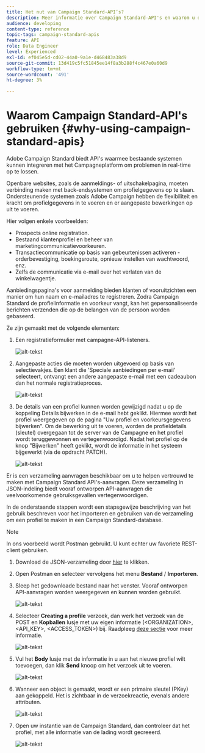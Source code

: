 ```yaml
---
title: Het nut van Campaign Standard-API’s?
description: Meer informatie over Campaign Standard-API's en waarom u deze gebruikt.
audience: developing
content-type: reference
topic-tags: campaign-standard-apis
feature: API
role: Data Engineer
level: Experienced
exl-id: ef045e5d-cd02-44a0-9a1e-d468483a38d9
source-git-commit: 13d419c5fc51845ee14f8a3b288f4c467e0a60d9
workflow-type: tm+mt
source-wordcount: '491'
ht-degree: 3%

---
```


# Waarom Campaign Standard-API&#39;s gebruiken {#why-using-campaign-standard-apis}

Adobe Campaign Standard biedt API&#39;s waarmee bestaande systemen kunnen integreren met het Campagneplatform om problemen in real-time op te lossen.

Openbare websites, zoals de aanmeldings- of uitschakelpagina, moeten verbinding maken met back-endsystemen om profielgegevens op te slaan. Ondersteunende systemen zoals Adobe Campaign hebben de flexibiliteit en kracht om profielgegevens in te voeren en er aangepaste bewerkingen op uit te voeren.

Hier volgen enkele voorbeelden:

* Prospects online registration.
* Bestaand klantenprofiel en beheer van marketingcommunicatievoorkeuren.
* Transactiecommunicatie op basis van gebeurtenissen activeren - orderbevestiging, boekingsroute, opnieuw instellen van wachtwoord, enz.
* Zelfs de communicatie via e-mail over het verlaten van de winkelwagentje.

Aanbiedingspagina&#39;s voor aanmelding bieden klanten of vooruitzichten een manier om hun naam en e-mailadres te registreren. Zodra Campaign Standard de profielinformatie en voorkeur vangt, kan het gepersonaliseerde berichten verzenden die op de belangen van de persoon worden gebaseerd.

Ze zijn gemaakt met de volgende elementen:

1. Een registratieformulier met campagne-API-listeners.

   ![alt-tekst](assets/apis_uc1.png)

1. Aangepaste acties die moeten worden uitgevoerd op basis van selectievakjes. Een klant die &#39;Speciale aanbiedingen per e-mail&#39; selecteert, ontvangt een andere aangepaste e-mail met een cadeaubon dan het normale registratieproces.

   ![alt-tekst](assets/apis_uc2.png)

1. De details van een profiel kunnen worden gewijzigd nadat u op de koppeling Details bijwerken in de e-mail hebt geklikt. Hiermee wordt het profiel weergegeven op de pagina &quot;Uw profiel en voorkeursgegevens bijwerken&quot;. Om de bewerking uit te voeren, worden de profieldetails (sleutel) overgegaan tot de server van de Campagne en het profiel wordt teruggewonnen en vertegenwoordigd. Nadat het profiel op de knop &quot;Bijwerken&quot; heeft geklikt, wordt de informatie in het systeem bijgewerkt (via de opdracht PATCH).

   ![alt-tekst](assets/apis_uc3.png)

Er is een verzameling aanvragen beschikbaar om u te helpen vertrouwd te maken met Campaign Standard API&#39;s-aanvragen. Deze verzameling in JSON-indeling biedt vooraf ontworpen API-aanvragen die veelvoorkomende gebruiksgevallen vertegenwoordigen.

In de onderstaande stappen wordt een stapsgewijze beschrijving van het gebruik beschreven voor het importeren en gebruiken van de verzameling om een profiel te maken in een Campaign Standard-database.

>[!NOTE]
>
>In ons voorbeeld wordt Postman gebruikt. U kunt echter uw favoriete REST-client gebruiken.

1. Download de JSON-verzameling door [hier](https://helpx.adobe.com/content/dam/help/en/campaign/kb/working-with-acs-api/_jcr_content/main-pars/download_section/download-1/KB_postman_collection.json.zip) te klikken.

1. Open Postman en selecteer vervolgens het menu **Bestand** / **Importeren**.

1. Sleep het gedownloade bestand naar het venster. Vooraf ontworpen API-aanvragen worden weergegeven en kunnen worden gebruikt.

   ![alt-tekst](assets/postman_collection.png)

1. Selecteer **Creating a profile** verzoek, dan werk het verzoek van de POST en **Kopballen** lusje met uw eigen informatie (&lt;ORGANIZATION>, &lt;API_KEY>, &lt;ACCESS_TOKEN>) bij. Raadpleeg [deze sectie](../../api/using/setting-up-api-access.md) voor meer informatie.

   ![alt-tekst](assets/postman_uc1.png)

1. Vul het **Body** lusje met de informatie in u aan het nieuwe profiel wilt toevoegen, dan klik **Send** knoop om het verzoek uit te voeren.

   ![alt-tekst](assets/postman_uc2.png)

1. Wanneer een object is gemaakt, wordt er een primaire sleutel (PKey) aan gekoppeld. Het is zichtbaar in de verzoekreactie, evenals andere attributen.

   ![alt-tekst](assets/postman_uc3.png)

1. Open uw instantie van de Campaign Standard, dan controleer dat het profiel, met alle informatie van de lading wordt gecreeerd.

   ![alt-tekst](assets/postman_uc4.png)
